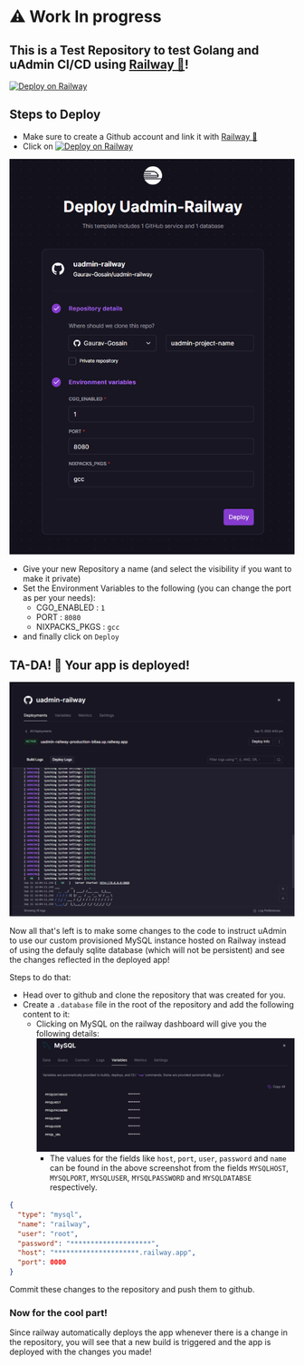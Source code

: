 # ⚠️ Work In progress

## This is a Test Repository to test Golang and uAdmin CI/CD using [Railway 🚅](https://railway.app/)!

[![Deploy on Railway](https://railway.app/button.svg)](https://railway.app/new/template/B9fy5q?referralCode=A7siyP)

## Steps to Deploy
- Make sure to create a Github account and link it with [Railway 🚅](https://railway.app/)
- Click on [![Deploy on Railway](https://railway.app/button.svg)](https://railway.app/new/template/B9fy5q?referralCode=A7siyP)

![](assets/deploy_screen_1.png)  

- Give your new Repository a name (and select the visibility if you want to make it private)
- Set the Environment Variables to the following (you can change the port as per your needs):
  - CGO_ENABLED : `1`
  - PORT : `8080`
  - NIXPACKS_PKGS : `gcc`
- and finally click on `Deploy`

## TA-DA! 🎉 Your app is deployed!

![](assets/deploy_screen_2.png)  

Now all that's left is to make some changes to the code to instruct uAdmin to use our custom provisioned MySQL instance hosted on Railway instead of using the defauly sqlite database (which will not be persistent) and see the changes reflected in the deployed app!

Steps to do that:

- Head over to github and clone the repository that was created for you.
- Create a `.database` file in the root of the repository and add the following content to it:
  - Clicking on MySQL on the railway dashboard will give you the following details:
    ![](assets/mysql.png)  
    - The values for the fields like `host`, `port`, `user`, `password` and `name` can be found in the above screenshot from the fields `MYSQLHOST`, `MYSQLPORT`, `MYSQLUSER`, `MYSQLPASSWORD` and `MYSQLDATABSE` respectively.
  
```json {}[.database]
{
  "type": "mysql",
  "name": "railway",
  "user": "root",
  "password": "********************",
  "host": "*********************.railway.app",
  "port": 0000
}
```

Commit these changes to the repository and push them to github.

### Now for the cool part!
Since railway automatically deploys the app whenever there is a change in the repository, you will see that a new build is triggered and the app is deployed with the changes you made!